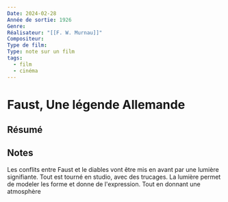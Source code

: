 ```yaml
---
Date: 2024-02-28
Année de sortie: 1926
Genre: 
Réalisateur: "[[F. W. Murnau]]"
Compositeur: 
Type de film: 
Type: note sur un film
tags:
  - film
  - cinéma
---
```

# Faust, Une légende Allemande
## Résumé
## Notes
Les conflits entre Faust et le diables vont être mis en avant par une lumière signifiante. 
Tout est tourné en studio, avec des trucages. La lumière permet de modeler les forme et donne de l'expression. Tout en donnant une atmosphère 